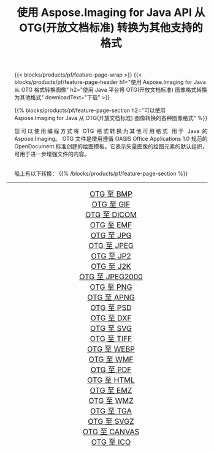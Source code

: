 ﻿---
title: 使用 Aspose.Imaging for Java API 从 OTG(开放文档标准) 转换为其他支持的格式 
weight: 3920
url: /zh-hans/java/conversion/from/otg 
lang: zh-hans
langdirlevel: 2
locales: zh-hans,ja,it,ru,de,es,fr,nl,id,lt,pl,pt,vi,tr,ko,zh-hant,ar,hi,th,sv,cs,uk,he
description: Aspose.Imaging 可以使用 Java 平台轻松地将 OTG(开放文档标准) 转换为其他格式
---

{{< blocks/products/pf/feature-page-wrap >}}
{{< blocks/products/pf/feature-page-header h1="使用 Aspose.Imaging for Java 从 OTG 格式转换图像" h2="使用 Java 平台将 OTG(开放文档标准) 图像格式转换为其他格式" downloadText="下载" >}}


{{% blocks/products/pf/feature-page-section  h2="可以使用 Aspose.Imaging for Java 从 OTG(开放文档标准) 图像转换的各种图像格式" %}}
<p align=justify>您可以使用编程方式将 OTG 格式转换为其他可用格式
用于 Java 的 Aspose.Imaging。 OTG 文件是使用遵循 OASIS Office Applications 1.0 规范的 OpenDocument 标准创建的绘图模板。它表示矢量图像的绘图元素的默认组织，可用于进一步增强文件的内容。</p>
<br/>
船上有以下转换：
{{% /blocks/products/pf/feature-page-section %}}
<div class="container-fluid productfamilypage bg-gray">
    <div class="convertypes bg-gray agp-content section">
        <div class="container">
		<hr style="margin-left:-20px;"/>
		<div class="row other-converters" style="gap: 10px;font-size: 19px;text-align:center;">
		    <div class='col-md-2 other-converter remove-lp remove-rp'><a href="/imaging/zh-hans/java/conversion/otg-to-bmp" style="padding:15px;">OTG 至 BMP</a></div><div class='col-md-2 other-converter remove-lp remove-rp'><a href="/imaging/zh-hans/java/conversion/otg-to-gif" style="padding:15px;">OTG 至 GIF</a></div><div class='col-md-2 other-converter remove-lp remove-rp'><a href="/imaging/zh-hans/java/conversion/otg-to-dicom" style="padding:15px;">OTG 至 DICOM</a></div><div class='col-md-2 other-converter remove-lp remove-rp'><a href="/imaging/zh-hans/java/conversion/otg-to-emf" style="padding:15px;">OTG 至 EMF</a></div><div class='col-md-2 other-converter remove-lp remove-rp'><a href="/imaging/zh-hans/java/conversion/otg-to-jpg" style="padding:15px;">OTG 至 JPG</a></div><div class='col-md-2 other-converter remove-lp remove-rp'><a href="/imaging/zh-hans/java/conversion/otg-to-jpeg" style="padding:15px;">OTG 至 JPEG</a></div><div class='col-md-2 other-converter remove-lp remove-rp'><a href="/imaging/zh-hans/java/conversion/otg-to-jp2" style="padding:15px;">OTG 至 JP2</a></div><div class='col-md-2 other-converter remove-lp remove-rp'><a href="/imaging/zh-hans/java/conversion/otg-to-j2k" style="padding:15px;">OTG 至 J2K</a></div><div class='col-md-2 other-converter remove-lp remove-rp'><a href="/imaging/zh-hans/java/conversion/otg-to-jpeg2000" style="padding:15px;">OTG 至 JPEG2000</a></div><div class='col-md-2 other-converter remove-lp remove-rp'><a href="/imaging/zh-hans/java/conversion/otg-to-png" style="padding:15px;">OTG 至 PNG</a></div><div class='col-md-2 other-converter remove-lp remove-rp'><a href="/imaging/zh-hans/java/conversion/otg-to-apng" style="padding:15px;">OTG 至 APNG</a></div><div class='col-md-2 other-converter remove-lp remove-rp'><a href="/imaging/zh-hans/java/conversion/otg-to-psd" style="padding:15px;">OTG 至 PSD</a></div><div class='col-md-2 other-converter remove-lp remove-rp'><a href="/imaging/zh-hans/java/conversion/otg-to-dxf" style="padding:15px;">OTG 至 DXF</a></div><div class='col-md-2 other-converter remove-lp remove-rp'><a href="/imaging/zh-hans/java/conversion/otg-to-svg" style="padding:15px;">OTG 至 SVG</a></div><div class='col-md-2 other-converter remove-lp remove-rp'><a href="/imaging/zh-hans/java/conversion/otg-to-tiff" style="padding:15px;">OTG 至 TIFF</a></div><div class='col-md-2 other-converter remove-lp remove-rp'><a href="/imaging/zh-hans/java/conversion/otg-to-webp" style="padding:15px;">OTG 至 WEBP</a></div><div class='col-md-2 other-converter remove-lp remove-rp'><a href="/imaging/zh-hans/java/conversion/otg-to-wmf" style="padding:15px;">OTG 至 WMF</a></div><div class='col-md-2 other-converter remove-lp remove-rp'><a href="/imaging/zh-hans/java/conversion/otg-to-pdf" style="padding:15px;">OTG 至 PDF</a></div><div class='col-md-2 other-converter remove-lp remove-rp'><a href="/imaging/zh-hans/java/conversion/otg-to-html" style="padding:15px;">OTG 至 HTML</a></div><div class='col-md-2 other-converter remove-lp remove-rp'><a href="/imaging/zh-hans/java/conversion/otg-to-emz" style="padding:15px;">OTG 至 EMZ</a></div><div class='col-md-2 other-converter remove-lp remove-rp'><a href="/imaging/zh-hans/java/conversion/otg-to-wmz" style="padding:15px;">OTG 至 WMZ</a></div><div class='col-md-2 other-converter remove-lp remove-rp'><a href="/imaging/zh-hans/java/conversion/otg-to-tga" style="padding:15px;">OTG 至 TGA</a></div><div class='col-md-2 other-converter remove-lp remove-rp'><a href="/imaging/zh-hans/java/conversion/otg-to-svgz" style="padding:15px;">OTG 至 SVGZ</a></div><div class='col-md-2 other-converter remove-lp remove-rp'><a href="/imaging/zh-hans/java/conversion/otg-to-canvas" style="padding:15px;">OTG 至 CANVAS</a></div><div class='col-md-2 other-converter remove-lp remove-rp'><a href="/imaging/zh-hans/java/conversion/otg-to-ico" style="padding:15px;">OTG 至 ICO</a></div>
                </div>
        </div>
    </div>
</div>
<br/>


